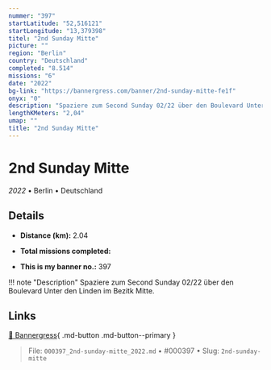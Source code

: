 ```yaml
---
nummer: "397"
startLatitude: "52,516121"
startLongitude: "13,379398"
titel: "2nd Sunday Mitte"
picture: ""
region: "Berlin"
country: "Deutschland"
completed: "8.514"
missions: "6"
date: "2022"
bg-link: "https://bannergress.com/banner/2nd-sunday-mitte-fe1f"
onyx: "0"
description: "Spaziere zum Second Sunday 02/22 über den Boulevard Unter den Linden im Bezitk Mitte."
lengthKMeters: "2,04"
umap: ""
title: "2nd Sunday Mitte"
---
```

# 2nd Sunday Mitte

*2022* • Berlin • Deutschland



## Details
- **Distance (km):** 2.04

- **Total missions completed:** 
- **This is my banner no.:** 397


!!! note "Description"
    Spaziere zum Second Sunday 02/22 über den Boulevard Unter den Linden im Bezitk Mitte.



## Links
[🔗 Bannergress](https://bannergress.com/banner/2nd-sunday-mitte-fe1f){ .md-button .md-button--primary }



> File: `000397_2nd-sunday-mitte_2022.md` • #000397 • Slug: `2nd-sunday-mitte`
